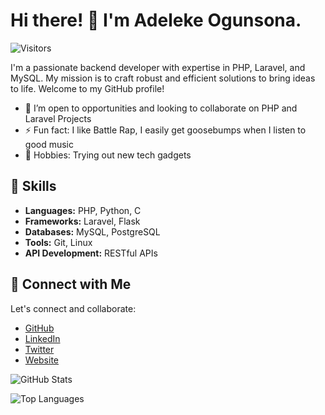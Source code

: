 <!-- Header -->
# Hi there! 👋 I'm Adeleke Ogunsona.
![Visitors](https://visitor-badge.glitch.me/badge?page_id=adelekeogunsona)

<!-- Introduction -->
I'm a passionate backend developer with expertise in PHP, Laravel, and MySQL. My mission is to craft robust and efficient solutions to bring ideas to life. Welcome to my GitHub profile!

- 🤔 I’m open to opportunities and looking to collaborate on PHP and Laravel Projects
- ⚡ Fun fact: I like Battle Rap, I easily get goosebumps when I listen to good music
- 🌱 Hobbies: Trying out new tech gadgets

<!-- Skills -->
## 🔧 Skills
- **Languages:** PHP, Python, C
- **Frameworks:** Laravel, Flask
- **Databases:** MySQL, PostgreSQL
- **Tools:** Git, Linux
- **API Development:** RESTful APIs

<!-- Connect with Me -->
## 🤝 Connect with Me
Let's connect and collaborate:

- [GitHub](https://github.com/adelekeogunsona)
- [LinkedIn](https://www.linkedin.com/in/ogunsonaadeleke/)
- [Twitter](https://twitter.com/ogunsonaadeleke)
- [Website](https://adeleke.tech)

<!-- Footer -->
![GitHub Stats](https://github-readme-stats.vercel.app/api?username=adelekeogunsona&show_icons=true&theme=radical)

![Top Languages](https://github-readme-stats.vercel.app/api/top-langs/?username=adelekeogunsona&layout=compact&theme=radical)
